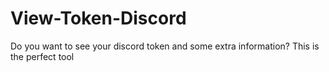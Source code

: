 # View-Token-Discord
Do you want to see your discord token and some extra information? This is the perfect tool
